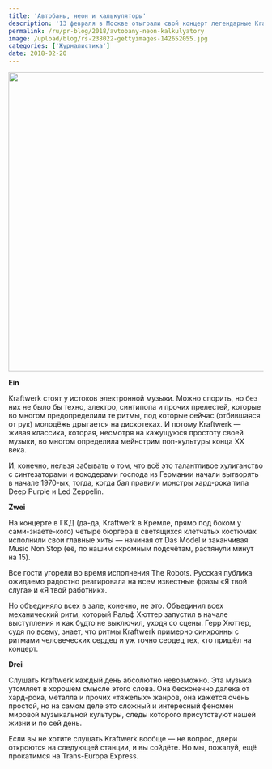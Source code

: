 ```yaml
---
title: 'Автобаны, неон и калькуляторы'
description: '13 февраля в Москве отыграли свой концерт легендарные Kraftwerk. Кое-кто из Полилога посетил это знаменательное событие и решил поделиться впечатлениями, а заодно и рассказать, почему Kraftwerk — это круто. Ein'
permalink: /ru/pr-blog/2018/avtobany-neon-kalkulyatory
image: /upload/blog/rs-238022-gettyimages-142652055.jpg
categories: ['Журналистика']
date: 2018-02-20
---
```

<img src="{{ site.assets }}/upload/blog/rs-238022-gettyimages-142652055.jpg" width="1126" height="591" alt="">
<p><strong>Ein</strong></p>
<p>Kraftwerk стоят у истоков электронной музыки. Можно спорить, но без них не было бы техно, электро, синтипопа и прочих прелестей, которые во многом предопределили те ритмы, под которые сейчас (отбившаяся от рук) молодёжь дрыгается на дискотеках. И потому Kraftwerk &mdash; живая классика, которая, несмотря на кажущуюся простоту своей музыки, во многом определила мейнстрим поп-культуры конца ХХ века.</p>
<p>И, конечно, нельзя забывать о том, что всё это талантливое хулиганство с синтезаторами и вокодерами господа из Германии начали вытворять в начале 1970-ых, тогда, когда бал правили монстры хард-рока типа Deep Purple и Led Zeppelin.</p>
<p><strong>Zwei</strong></p>
<p>На концерте в ГКД (да-да, Kraftwerk в Кремле, прямо под боком у сами-знаете-кого) четыре бюргера в светящихся клетчатых костюмах исполнили свои главные хиты &mdash; начиная от Das Model и заканчивая Music Non Stop (её, по нашим скромным подсчётам, растянули минут на 15).</p>
<p>Все гости угорели во время исполнения The Robots. Русская публика ожидаемо радостно реагировала на всем известные фразы &laquo;Я твой слуга&raquo; и &laquo;Я твой работник&raquo;.</p>
<p>Но объединяло всех в зале, конечно, не это. Объединил всех механический ритм, который Ральф Хюттер запустил в начале выступления и как будто не выключил, уходя со сцены. Герр Хюттер, судя по всему, знает, что ритмы Kraftwerk примерно синхронны с ритмами человеческих сердец и уж точно сердец тех, кто пришёл на концерт.</p>
<p><strong>Drei</strong></p>
<p>Слушать Kraftwerk каждый день абсолютно невозможно. Эта музыка утомляет в хорошем смысле этого слова. Она бесконечно далека от хард-рока, металла и прочих &laquo;тяжелых&raquo; жанров, она кажется очень простой, но на самом деле это сложный и интересный феномен мировой музыкальной культуры, следы которого присутствуют нашей жизни и по сей день.</p>
<p>Если вы не хотите слушать Kraftwerk вообще &mdash; не вопрос, двери откроются на следующей станции, и вы сойдёте. Но мы, пожалуй, ещё прокатимся на Trans-Europa Express.</p>
